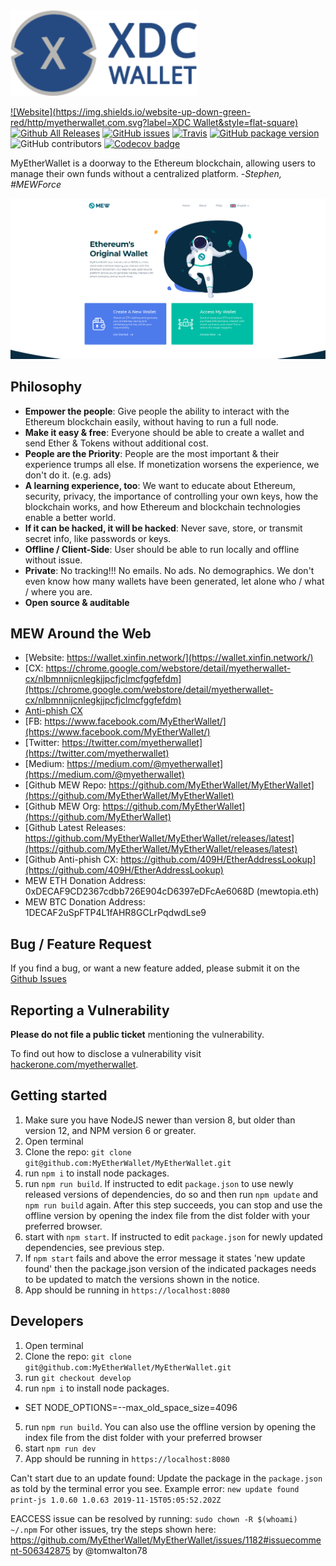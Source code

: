 <img src="./src/assets/images/logo.png" width="300px"/>

[![Website](https://img.shields.io/website-up-down-green-red/http/myetherwallet.com.svg?label=XDC Wallet\&style=flat-square)](http://wallet.xinfin.network/)
[![Github All Releases](https://img.shields.io/github/downloads/MyEtherWallet/MyEtherWallet/total.svg?style=flat-square)](https://www.github.com/MyEtherWallet/MyEtherWallet/releases)
[![GitHub issues](https://img.shields.io/github/issues-raw/MyEtherWallet/MyEtherWallet.svg?style=flat-square)](https://github.com/MyEtherWallet/MyEtherWallet/issues)
[![Travis](https://img.shields.io/travis/MyEtherWallet/MyEtherWallet.svg?style=flat-square)](https://travis-ci.org/MyEtherWallet/MyEtherWallet)
[![GitHub package version](https://img.shields.io/github/package-json/v/MyEtherWallet/MyEtherWallet.svg?style=flat-square)](https://github.com/MyEtherWallet/MyEtherWallet/blob/master/package.json)
![GitHub contributors](https://img.shields.io/github/contributors/MyEtherWallet/MyEtherWallet.svg?style=flat-square) [![Codecov badge](https://img.shields.io/codecov/c/github/MyEtherWallet/MyEtherWallet/develop.svg?style=flat-square)](https://codecov.io/github/MyEtherWallet/MyEtherWallet?branch=develop)

MyEtherWallet is a doorway to the Ethereum blockchain, allowing users to manage their own funds without a centralized platform. -*Stephen, #MEWForce*

!["MyEtherWallet Logo](./src/assets/images/mew-screen.png "MyEtherWallet")

## Philosophy

* **Empower the people**: Give people the ability to interact with the Ethereum blockchain easily, without having to run a full node.
* **Make it easy & free**: Everyone should be able to create a wallet and send Ether & Tokens without additional cost.
* **People are the Priority**: People are the most important & their experience trumps all else. If monetization worsens the experience, we don't do it. (e.g. ads)
* **A learning experience, too**: We want to educate about Ethereum, security, privacy, the importance of controlling your own keys, how the blockchain works, and how Ethereum and blockchain technologies enable a better world.
* **If it can be hacked, it will be hacked**: Never save, store, or transmit secret info, like passwords or keys.
* **Offline / Client-Side**: User should be able to run locally and offline without issue.
* **Private**: No tracking!!! No emails. No ads. No demographics. We don't even know how many wallets have been generated, let alone who / what / where you are.
* **Open source & auditable**

## MEW Around the Web

* [Website: https://wallet.xinfin.network/](https://wallet.xinfin.network/)
* [CX: https://chrome.google.com/webstore/detail/myetherwallet-cx/nlbmnnijcnlegkjjpcfjclmcfggfefdm](https://chrome.google.com/webstore/detail/myetherwallet-cx/nlbmnnijcnlegkjjpcfjclmcfggfefdm)
* [Anti-phish CX](https://chrome.google.com/webstore/detail/etheraddresslookup/pdknmigbbbhmllnmgdfalmedcmcefdfn)
* [FB: https://www.facebook.com/MyEtherWallet/](https://www.facebook.com/MyEtherWallet/)
* [Twitter: https://twitter.com/myetherwallet](https://twitter.com/myetherwallet)
* [Medium: https://medium.com/@myetherwallet](https://medium.com/@myetherwallet)
* [Github MEW Repo: https://github.com/MyEtherWallet/MyEtherWallet](https://github.com/MyEtherWallet/MyEtherWallet)
* [Github MEW Org: https://github.com/MyEtherWallet](https://github.com/MyEtherWallet)
* [Github Latest Releases: https://github.com/MyEtherWallet/MyEtherWallet/releases/latest](https://github.com/MyEtherWallet/MyEtherWallet/releases/latest)
* [Github Anti-phish CX: https://github.com/409H/EtherAddressLookup](https://github.com/409H/EtherAddressLookup)
* MEW ETH Donation Address: 0xDECAF9CD2367cdbb726E904cD6397eDFcAe6068D (mewtopia.eth)
* MEW BTC Donation Address: 1DECAF2uSpFTP4L1fAHR8GCLrPqdwdLse9

## Bug / Feature Request

If you find a bug, or want a new feature added, please submit it on the [Github Issues](https://github.com/MyEtherWallet/MyEtherWallet/issues)

## Reporting a Vulnerability

**Please do not file a public ticket** mentioning the vulnerability.

To find out how to disclose a vulnerability visit [hackerone.com/myetherwallet](https://hackerone.com/myetherwallet).

## Getting started

1. Make sure you have NodeJS newer than version 8, but older than version 12, and NPM version 6 or greater.
2. Open terminal
3. Clone the repo: `git clone git@github.com:MyEtherWallet/MyEtherWallet.git`
4. run `npm i` to install node packages.
5. run `npm run build`. If instructed to edit `package.json` to use newly released versions of dependencies, do so and then run `npm update` and `npm run build` again. After this step succeeds, you can stop and use the offline version by opening the index file from the dist folder with your preferred browser.
6. start with `npm start`. If instructed to edit `package.json` for newly updated dependencies, see previous step.
7. If `npm start` fails and above the error message it states 'new update found' then the package.json version of the indicated packages needs to be updated to match the versions shown in the notice.
8. App should be running in `https://localhost:8080`

## Developers

1. Open terminal
2. Clone the repo: `git clone git@github.com:MyEtherWallet/MyEtherWallet.git`
3. run `git checkout develop`
4. run `npm i` to install node packages.
* SET NODE_OPTIONS=--max_old_space_size=4096
5. run `npm run build`. You can also use the offline version by opening the index file from the dist folder with your preferred browser
6. start `npm run dev`
7. App should be running in `https://localhost:8080`

Can't start due to an update found:
Update the package in the `package.json` as told by the terminal error you see.
Example error: `new update found print-js 1.0.60 1.0.63 2019-11-15T05:05:52.202Z`

EACCESS issue can be resolved by running: `sudo chown -R $(whoami) ~/.npm`
For other issues, try the steps shown here: <https://github.com/MyEtherWallet/MyEtherWallet/issues/1182#issuecomment-506342875> by @tomwalton78
